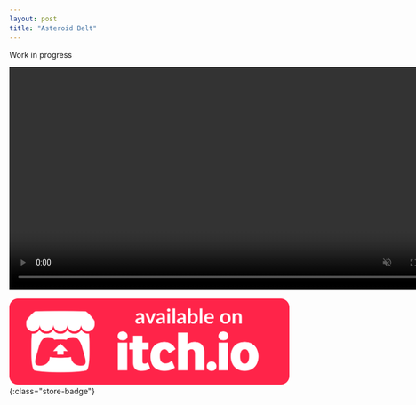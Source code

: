 ```yaml
---
layout: post
title: "Asteroid Belt"
---
```


Work in progress


<video autoplay muted loop class="post-video center" width="800">
      <source src="/assets/media/asteroid_vid.mp4" type="video/mp4">
</video>

[![itch.io Store Link](/assets/media/itch-store-badge.svg)](https://xsoodx.itch.io/asteroid-belt){:class="store-badge"}